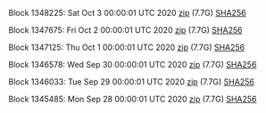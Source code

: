 Block 1348225: Sat Oct  3 00:00:01 UTC 2020 [zip](https://dash-bootstrap.ams3.digitaloceanspaces.com/mainnet/2020-10-03/bootstrap.dat.zip) (7.7G) [SHA256](https://dash-bootstrap.ams3.digitaloceanspaces.com/mainnet/2020-10-03/sha256.txt)

Block 1347675: Fri Oct  2 00:00:01 UTC 2020 [zip](https://dash-bootstrap.ams3.digitaloceanspaces.com/mainnet/2020-10-02/bootstrap.dat.zip) (7.7G) [SHA256](https://dash-bootstrap.ams3.digitaloceanspaces.com/mainnet/2020-10-02/sha256.txt)

Block 1347125: Thu Oct  1 00:00:01 UTC 2020 [zip](https://dash-bootstrap.ams3.digitaloceanspaces.com/mainnet/2020-10-01/bootstrap.dat.zip) (7.7G) [SHA256](https://dash-bootstrap.ams3.digitaloceanspaces.com/mainnet/2020-10-01/sha256.txt)

Block 1346578: Wed Sep 30 00:00:01 UTC 2020 [zip](https://dash-bootstrap.ams3.digitaloceanspaces.com/mainnet/2020-09-30/bootstrap.dat.zip) (7.7G) [SHA256](https://dash-bootstrap.ams3.digitaloceanspaces.com/mainnet/2020-09-30/sha256.txt)

Block 1346033: Tue Sep 29 00:00:01 UTC 2020 [zip](https://dash-bootstrap.ams3.digitaloceanspaces.com/mainnet/2020-09-29/bootstrap.dat.zip) (7.7G) [SHA256](https://dash-bootstrap.ams3.digitaloceanspaces.com/mainnet/2020-09-29/sha256.txt)

Block 1345485: Mon Sep 28 00:00:01 UTC 2020 [zip](https://dash-bootstrap.ams3.digitaloceanspaces.com/mainnet/2020-09-28/bootstrap.dat.zip) (7.7G) [SHA256](https://dash-bootstrap.ams3.digitaloceanspaces.com/mainnet/2020-09-28/sha256.txt)

